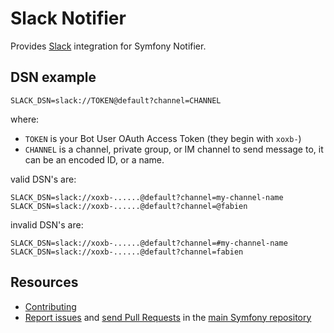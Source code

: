 Slack Notifier
==============

Provides [Slack](https://slack.com) integration for Symfony Notifier.

DSN example
-----------

```
SLACK_DSN=slack://TOKEN@default?channel=CHANNEL
```

where:
- `TOKEN` is your Bot User OAuth Access Token (they begin with `xoxb-`)
- `CHANNEL` is a channel, private group, or IM channel to send message to, it can be an encoded ID, or a name.

valid DSN's are:
```
SLACK_DSN=slack://xoxb-......@default?channel=my-channel-name
SLACK_DSN=slack://xoxb-......@default?channel=@fabien
```

invalid DSN's are:
```
SLACK_DSN=slack://xoxb-......@default?channel=#my-channel-name
SLACK_DSN=slack://xoxb-......@default?channel=fabien
```

Resources
---------

 * [Contributing](https://symfony.com/doc/current/contributing/index.html)
 * [Report issues](https://github.com/symfony/symfony/issues) and
   [send Pull Requests](https://github.com/symfony/symfony/pulls)
   in the [main Symfony repository](https://github.com/symfony/symfony)
